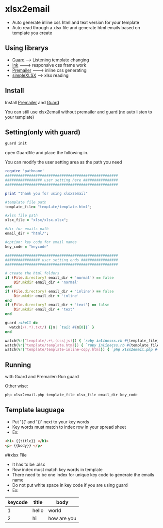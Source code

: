 # xlsx2email
* Auto generate inline css html and text version for your template
* Auto read through a xlsx file and generate html emails based on template you create

## Using librarys
* [Guard](https://github.com/guard/guard) --> Listening template changing
* [Ink](https://github.com/zurb/ink) ---> responsive css frame work
* [Premailer](https://github.com/premailer/premailer) ---> inline css generating
* [simpleXLSX](http://www.phpclasses.org/package/6279-PHP-Parse-and-retrieve-data-from-Excel-XLS-files.html) --> xlsx reading

## Install
Install [Premailer](https://github.com/premailer/premailer) and [Guard](https://github.com/guard/guard)

You can still use xlsx2email without premailer and guard (no auto listen to your template)

## Setting(only with guard)
```bash
guard init
```
open Guardfile and place the following in. 

You can modify the user setting area as the path you need
```ruby
require 'pathname'
####################################################
################# user setting here ################
####################################################

print "thank you for using xlsx2email"

#template file path
template_file= "template/template.html";

#xlsx file path
xlsx_file = "xlsx/xlsx.xlsx";

#dir for emails path
email_dir = "html/";

#option: key code for email names
key_code = "keycode"

####################################################
################ user setting ends #################
####################################################

# create the html folders
if (File.directory? email_dir + 'normal') == false
	Dir.mkdir email_dir + 'normal'
end
if (File.directory? email_dir + 'inline') == false
	Dir.mkdir email_dir + 'inline'
end
if (File.directory? email_dir + 'text') == false
	Dir.mkdir email_dir + 'text'
end

guard :shell do
  watch(/(.*).txt/) {|m| `tail #{m[0]}` }
end

watch(%r{^template/.+\.(css|js)}) { `ruby inlinecss.rb #{template_file}` }
watch(%r{^template/template.html}) { `ruby inlinecss.rb #{template_file}` }
watch(%r{^template/template-inline-copy.html}) { `php xlsx2email.php #{template_file} #{xlsx_file} #{email_dir} #{key_code}` }
```

## Running 
with Guard and Premailer: Run guard

Other wise:
```bash
php xlsx2email.php template_file xlsx_file email_dir key_code
```

## Template lauguage
* Put '{{' and '}}' next to your key words
* Key words must match to index row in your spread sheet
* Ex: 
```html
<h1> {{title}} </h1>
<p> {{body}} </p>
```

##xlsx File
* It has to be .xlsx
* Row index must match key words in template
* There need to be one index for unique key code to generate the emails name
* Do not put white space in key code if you are using guard
* Ex:

| keycode | title | body |
| ------- | ----- | ---- |
| 1 | hello | world |
| 2 | hi | how are you |


